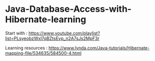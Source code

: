 # Java-Database-Access-with-Hibernate-learning
Start with :
https://www.youtube.com/playlist?list=PLsyeobzWxl7qBZtsEvp_n2A7sJs2MpF3r

Learning resources :
https://www.lynda.com/Java-tutorials/Hibernate-mapping-file/534635/584500-4.html
